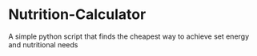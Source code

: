 # Nutrition-Calculator
A simple python script that finds the cheapest way to achieve set energy and nutritional needs
